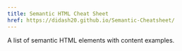 ```yaml
---
title: Semantic HTML Cheat Sheet
href: https://didash20.github.io/Semantic-Cheatsheet/
---
```


A list of semantic HTML elements with content examples.

